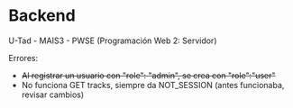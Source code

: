 # Backend

U-Tad - MAIS3 - PWSE (Programación Web 2: Servidor)

Errores:
- ~~Al registrar un usuario con "role": "admin", se crea con "role":"user"~~
- No funciona GET tracks, siempre da NOT_SESSION (antes funcionaba, revisar cambios)